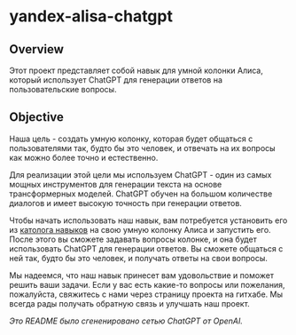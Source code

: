 # yandex-alisa-chatgpt

## Overview
Этот проект представляет собой навык для умной колонки Алиса, который использует ChatGPT для генерации ответов на пользовательские вопросы.

## Objective
Наша цель - создать умную колонку, которая будет общаться с пользователями так, будто бы это человек, и отвечать на их вопросы как можно более точно и естественно.

Для реализации этой цели мы используем ChatGPT - один из самых мощных инструментов для генерации текста на основе трансформерных моделей. ChatGPT обучен на большом количестве диалогов и имеет высокую точность при генерации ответов.

Чтобы начать использовать наш навык, вам потребуется установить его из [католога навыков](https://dialogs.yandex.ru/store) на свою умную колонку Алиса и запустить его. После этого вы сможете задавать вопросы колонке, и она будет использовать ChatGPT для генерации ответов. Вы сможете общаться с ней так, будто бы это человек, и получать ответы на свои вопросы.

Мы надеемся, что наш навык принесет вам удовольствие и поможет решить ваши задачи. Если у вас есть какие-то вопросы или пожелания, пожалуйста, свяжитесь с нами через страницу проекта на гитхабе. Мы всегда рады получать обратную связь и улучшать наш проект.

*Это README было сгененировано сетью ChatGPT от OpenAI.*
